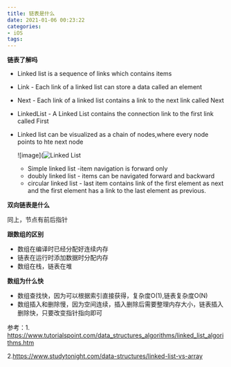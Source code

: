 ```yaml
---
title: 链表是什么
date: 2021-01-06 00:23:22
categories: 
- iOS
tags:
---
```


**链表了解吗**

- Linked list is a sequence of links which contains items

- Link - Each link of a linked list can store a data called an element

- Next - Each link of a linked list contains a link to the next link called Next

- LinkedList - A Linked List contains the connection link to the first link called First

- Linked list can be visualized as a chain of nodes,where every node points to hte next node

  ![image](![Linked List](https://www.tutorialspoint.com/data_structures_algorithms/images/linked_list.jpg)

  - Simple linked list -item navigation is forward only
  - doubly linked list - items can be navigated forward and backward
  - circular linked list - last item contains link of the first element as next and the first element has a link to the last element as previous.

**双向链表是什么**

同上，节点有前后指针

**跟数组的区别**

- 数组在编译时已经分配好连续内存
- 链表在运行时添加数据时分配内存
- 数组在栈，链表在堆

**数组为什么快**

- 数组查找快，因为可以根据索引直接获得，复杂度O(1),链表复杂度O(N)
- 数组插入和删除慢，因为空间连续，插入删除后需要整理内存大小，链表插入删除快，只要改变指针指向即可

参考：1. https://www.tutorialspoint.com/data_structures_algorithms/linked_list_algorithms.htm

2.https://www.studytonight.com/data-structures/linked-list-vs-array